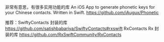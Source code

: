 非常有意思，有很多实用功能的库
An iOS App to generate phonetic keys for your Chinese contacts. Written in Swift. https://github.com/iAugux/Phonetic




推荐：SwiftyContacts  封装的库  https://github.com/satishbabariya/SwiftyContacts#rxswift
RxContacts  Rx 封装的库      https://github.com/RxSwiftCommunity/RxContacts

